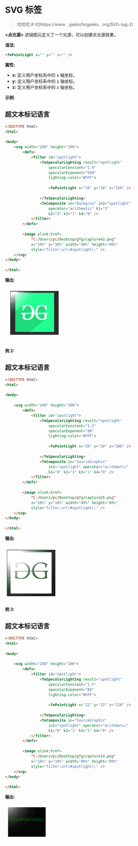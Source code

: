 # SVG 标签

> 哎哎哎:# t0]https://www . geeksforgeeks . org/SVG-tag-2/

**<点光源>** 滤镜图元定义了一个光源，可以创建点光源效果。

**语法:**

```html
<fePointLight x="" y="" z="" />

```

**属性:**

*   **x:** 定义用户坐标系中的 x 轴坐标。
*   **y:** 定义用户坐标系中的 y 轴坐标。
*   **z:** 定义用户坐标系中的 z 轴坐标。

**示例:**

## 超文本标记语言

```html
<!DOCTYPE html>
<html>

<body>
    <svg width="200" height="200">
        <defs>
            <filter id="spotlight">
                <feSpecularLighting result="spotlight" 
                    specularConstant="1.9" 
                    specularExponent="500"
                    lighting-color="#FFF">

                    <fePointLight x="10" y="10" z="150" />

                </feSpecularLighting>
                <feComposite in="Backgrou" in2="spotlight" 
                    operator="arithmetic" k1="3" 
                    k2="3" k3="1" k4="0" />
            </filter>
        </defs>

        <image xlink:href=
            "C:/Users/pc/Desktop/gfg/capture42.png" 
            x="10%" y="10%" width="80%" height="80%"
            style="filter:url(#spotlight);" />
    </svg>
</body>

</html>
```

**输出:**

![](img/82a50951668e11ebd85b930580fdf305.png)

**例 2:**

## 超文本标记语言

```html
<!DOCTYPE html>
<html>

<body>

    <svg width="200" height="200">
        <defs>
            <filter id="spotlight">
                <feSpecularLighting result="spotlight" 
                    specularConstant="1.5" 
                    specularExponent="80"
                    lighting-color="#FFF">

                    <fePointLight x="20" y="20" z="200" />

                </feSpecularLighting>
                <feComposite in="SourceGraphic" 
                    in2="spotlight" operator="arithmetic" 
                    k1="0" k2="1" k3="1" k4="0" />
            </filter>
        </defs>

        <image xlink:href=
            "C:/Users/pc/Desktop/gfg/capture25.png" 
            x="10%" y="10%" width="80%" height="80%"
            style="filter:url(#spotlight);" />
    </svg>
</body>

</html>
```

**输出**:

![](img/4b6c380df8152946e8e8bc1be51ee8c0.png)

**例 3:**

## 超文本标记语言

```html
<!DOCTYPE html>
<html>

<body>

    <svg width="200" height="200">
        <defs>
            <filter id="spotlight">
                <feSpecularLighting result="spotlight" 
                    specularConstant="1.5" 
                    specularExponent="80"
                    lighting-color="#FFF">

                    <fePointLight x="12" y="12" z="120" />

                </feSpecularLighting>
                <feComposite in="SourceGraphic" 
                    in2="spotlight" operator="arithmetic" 
                    k1="0" k2="1" k3="1" k4="0" />
            </filter>
        </defs>

        <image xlink:href=
            "C:/Users/pc/Desktop/gfg/capture14.png" 
            x="10%" y="10%" width="80%" height="80%"
            style="filter:url(#spotlight);" />
    </svg>
</body>

</html>
```

**输出:**

![](img/17cab9dc343051820acbd86786344746.png)